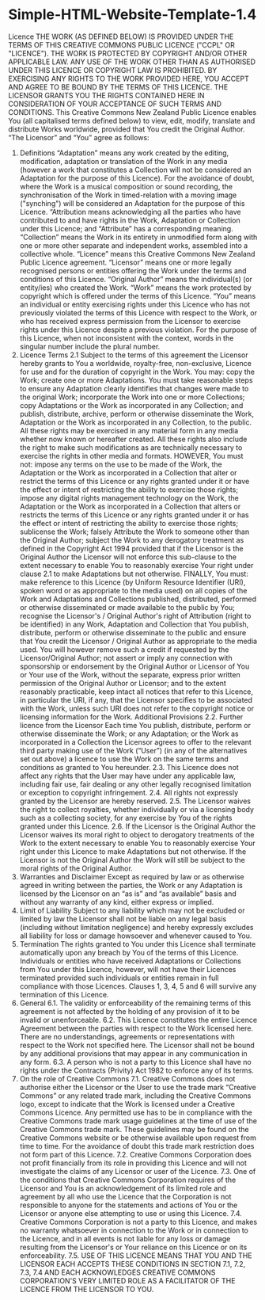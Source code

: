# Simple-HTML-Website-Template-1.4

Licence
THE WORK (AS DEFINED BELOW) IS PROVIDED UNDER THE TERMS OF THIS CREATIVE COMMONS PUBLIC LICENCE ("CCPL" OR "LICENCE"). THE WORK IS PROTECTED BY COPYRIGHT AND/OR OTHER APPLICABLE LAW. ANY USE OF THE WORK OTHER THAN AS AUTHORISED UNDER THIS LICENCE OR COPYRIGHT LAW IS PROHIBITED. BY EXERCISING ANY RIGHTS TO THE WORK PROVIDED HERE, YOU ACCEPT AND AGREE TO BE BOUND BY THE TERMS OF THIS LICENCE. THE LICENSOR GRANTS YOU THE RIGHTS CONTAINED HERE IN CONSIDERATION OF YOUR ACCEPTANCE OF SUCH TERMS AND CONDITIONS.
This Creative Commons New Zealand Public Licence enables You (all capitalised terms defined below) to view, edit, modify, translate and distribute Works worldwide, provided that You credit the Original Author.
“The Licensor”
and
“You”
agree as follows:
1. Definitions
“Adaptation” means any work created by the editing, modification, adaptation or translation of the Work in any media (however a work that constitutes a Collection will not be considered an Adaptation for the purpose of this Licence). For the avoidance of doubt, where the Work is a musical composition or sound recording, the synchronisation of the Work in timed-relation with a moving image ("synching") will be considered an Adaptation for the purpose of this Licence.
“Attribution means acknowledging all the parties who have contributed to and have rights in the Work, Adaptation or Collection under this Licence; and “Attribute” has a corresponding meaning.
“Collection” means the Work in its entirety in unmodified form along with one or more other separate and independent works, assembled into a collective whole.
“Licence” means this Creative Commons New Zealand Public Licence agreement.
“Licensor” means one or more legally recognised persons or entities offering the Work under the terms and conditions of this Licence.
“Original Author” means the individual(s) (or entity/ies) who created the Work.
“Work” means the work protected by copyright which is offered under the terms of this Licence.
“You” means an individual or entity exercising rights under this Licence who has not previously violated the terms of this Licence with respect to the Work, or who has received express permission from the Licensor to exercise rights under this Licence despite a previous violation.
For the purpose of this Licence, when not inconsistent with the context, words in the singular number include the plural number.
2. Licence Terms
2.1 Subject to the terms of this agreement the Licensor hereby grants to You a worldwide, royalty-free, non-exclusive, Licence for use and for the duration of copyright in the Work.
You may:
copy the Work;
create one or more Adaptations. You must take reasonable steps to ensure any Adaptation clearly identifies that changes were made to the original Work;
incorporate the Work into one or more Collections;
copy Adaptations or the Work as incorporated in any Collection; and
publish, distribute, archive, perform or otherwise disseminate the Work, Adaptation or the Work as incorporated in any Collection, to the public.
All these rights may be exercised in any material form in any media whether now known or hereafter created. All these rights also include the right to make such modifications as are technically necessary to exercise the rights in other media and formats.
HOWEVER,
You must not:
impose any terms on the use to be made of the Work, the Adaptation or the Work as incorporated in a Collection that alter or restrict the terms of this Licence or any rights granted under it or have the effect or intent of restricting the ability to exercise those rights;
impose any digital rights management technology on the Work, the Adaptation or the Work as incorporated in a Collection that alters or restricts the terms of this Licence or any rights granted under it or has the effect or intent of restricting the ability to exercise those rights;
sublicense the Work;
falsely Attribute the Work to someone other than the Original Author;
subject the Work to any derogatory treatment as defined in the Copyright Act 1994 provided that if the Licensor is the Original Author the Licensor will not enforce this sub-clause to the extent necessary to enable You to reasonably exercise Your right under clause 2.1 to make Adaptations but not otherwise.
FINALLY,
You must:
make reference to this Licence (by Uniform Resource Identifier (URI), spoken word or as appropriate to the media used) on all copies of the Work and Adaptations and Collections published, distributed, performed or otherwise disseminated or made available to the public by You;
recognise the Licensor's / Original Author's right of Attribution (right to be identified) in any Work, Adaptation and Collection that You publish, distribute, perform or otherwise disseminate to the public and ensure that You credit the Licensor / Original Author as appropriate to the media used. You will however remove such a credit if requested by the Licensor/Original Author;
not assert or imply any connection with sponsorship or endorsement by the Original Author or Licensor of You or Your use of the Work, without the separate, express prior written permission of the Original Author or Licensor; and
to the extent reasonably practicable, keep intact all notices that refer to this Licence, in particular the URI, if any, that the Licensor specifies to be associated with the Work, unless such URI does not refer to the copyright notice or licensing information for the Work.
Additional Provisions
2.2. Further licence from the Licensor
Each time You publish, distribute, perform or otherwise disseminate
the Work; or
any Adaptation; or
the Work as incorporated in a Collection
the Licensor agrees to offer to the relevant third party making use of the Work (“User”) (in any of the alternatives set out above) a licence to use the Work on the same terms and conditions as granted to You hereunder.
2.3. This Licence does not affect any rights that the User may have under any applicable law, including fair use, fair dealing or any other legally recognised limitation or exception to copyright infringement.
2.4. All rights not expressly granted by the Licensor are hereby reserved.
2.5. The Licensor waives the right to collect royalties, whether individually or via a licensing body such as a collecting society, for any exercise by You of the rights granted under this Licence.
2.6. If the Licensor is the Original Author the Licensor waives its moral right to object to derogatory treatments of the Work to the extent necessary to enable You to reasonably exercise Your right under this Licence to make Adaptations but not otherwise. If the Licensor is not the Original Author the Work will still be subject to the moral rights of the Original Author.
3. Warranties and Disclaimer
Except as required by law or as otherwise agreed in writing between the parties, the Work or any Adaptation is licensed by the Licensor on an “as is” and “as available” basis and without any warranty of any kind, either express or implied.
4. Limit of Liability
Subject to any liability which may not be excluded or limited by law the Licensor shall not be liable on any legal basis (including without limitation negligence) and hereby expressly excludes all liability for loss or damage howsoever and whenever caused to You.
5. Termination
The rights granted to You under this Licence shall terminate automatically upon any breach by You of the terms of this Licence. Individuals or entities who have received Adaptations or Collections from You under this Licence, however, will not have their Licences terminated provided such individuals or entities remain in full compliance with those Licences. Clauses 1, 3, 4, 5 and 6 will survive any termination of this Licence.
6. General
6.1. The validity or enforceability of the remaining terms of this agreement is not affected by the holding of any provision of it to be invalid or unenforceable.
6.2. This Licence constitutes the entire Licence Agreement between the parties with respect to the Work licensed here. There are no understandings, agreements or representations with respect to the Work not specified here. The Licensor shall not be bound by any additional provisions that may appear in any communication in any form.
6.3. A person who is not a party to this Licence shall have no rights under the Contracts (Privity) Act 1982 to enforce any of its terms.
7. On the role of Creative Commons
7.1. Creative Commons does not authorise either the Licensor or the User to use the trade mark “Creative Commons” or any related trade mark, including the Creative Commons logo, except to indicate that the Work is licensed under a Creative Commons Licence. Any permitted use has to be in compliance with the Creative Commons trade mark usage guidelines at the time of use of the Creative Commons trade mark. These guidelines may be found on the Creative Commons website or be otherwise available upon request from time to time. For the avoidance of doubt this trade mark restriction does not form part of this Licence.
7.2. Creative Commons Corporation does not profit financially from its role in providing this Licence and will not investigate the claims of any Licensor or user of the Licence.
7.3. One of the conditions that Creative Commons Corporation requires of the Licensor and You is an acknowledgement of its limited role and agreement by all who use the Licence that the Corporation is not responsible to anyone for the statements and actions of You or the Licensor or anyone else attempting to use or using this Licence.
7.4. Creative Commons Corporation is not a party to this Licence, and makes no warranty whatsoever in connection to the Work or in connection to the Licence, and in all events is not liable for any loss or damage resulting from the Licensor's or Your reliance on this Licence or on its enforceability.
7.5. USE OF THIS LICENCE MEANS THAT YOU AND THE LICENSOR EACH ACCEPTS THESE CONDITIONS IN SECTION 7.1, 7.2, 7.3, 7.4 AND EACH ACKNOWLEDGES CREATIVE COMMONS CORPORATION'S VERY LIMITED ROLE AS A FACILITATOR OF THE LICENCE FROM THE LICENSOR TO YOU.
